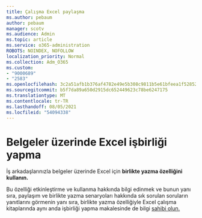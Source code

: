 ```yaml
---
title: Çalışma Excel paylaşma
ms.author: pebaum
author: pebaum
manager: scotv
ms.audience: Admin
ms.topic: article
ms.service: o365-administration
ROBOTS: NOINDEX, NOFOLLOW
localization_priority: Normal
ms.collection: Adm_O365
ms.custom:
- "9000689"
- "2583"
ms.openlocfilehash: 3c2a51afb1b376af4782e49e5b308c9811b5e61bfeea1f52852a79178e818968
ms.sourcegitcommit: b5f7da89a650d2915dc652449623c78be6247175
ms.translationtype: MT
ms.contentlocale: tr-TR
ms.lasthandoff: 08/05/2021
ms.locfileid: "54094338"
---
```

# <a name="collaborate-on-excel-documents"></a>Belgeler üzerinde Excel işbirliği yapma

İş arkadaşlarınızla belgeler üzerinde Excel için **birlikte yazma özelliğini kullanın.** 

Bu özelliği etkinleştirme ve kullanma hakkında bilgi edinmek ve bunun yanı sıra, paylaşım ve birlikte yazma senaryoları hakkında sık sorulan soruların yanıtlarını görmenin yanı sıra, birlikte yazma özelliğiyle Excel çalışma kitaplarında aynı anda işbirliği yapma makalesinde de bilgi [sahibi olun.](https://support.office.com/article/7152aa8b-b791-414c-a3bb-3024e46fb104)
